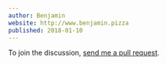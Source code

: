 ```yaml
---
author: Benjamin
website: http://www.benjamin.pizza
published: 2018-01-10
---
```


To join the discussion, <a href="https://github.com/benjamin-hodgson/benjamin-hodgson.github.io/blob/live/comments/2018-01-10-zip-folding/example.md">send me a pull request</a>.

